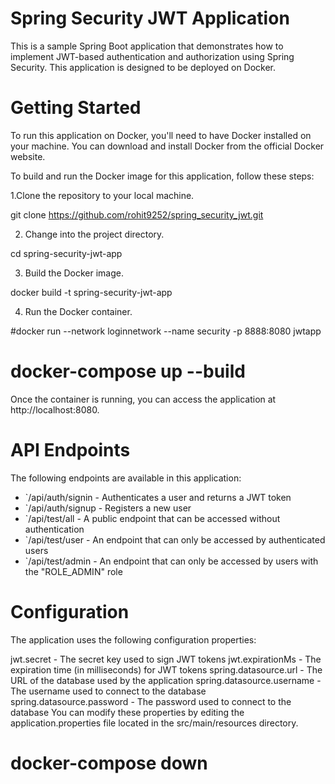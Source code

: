 # Spring Security JWT Application

This is a sample Spring Boot application that demonstrates how to implement JWT-based authentication and authorization using Spring Security. This application is designed to be deployed on Docker.

# Getting Started
To run this application on Docker, you'll need to have Docker installed on your machine. You can download and install Docker from the official Docker website.

To build and run the Docker image for this application, follow these steps:

1.Clone the repository to your local machine.

 git clone https://github.com/rohit9252/spring_security_jwt.git
 
2. Change into the project directory. 

  cd spring-security-jwt-app
  
3. Build the Docker image.

  docker build -t spring-security-jwt-app 

4. Run the Docker container.
 
 #docker run --network loginnetwork  --name security  -p 8888:8080 jwtapp  
 
 # docker-compose up --build  
 
Once the container is running, you can access the application at http://localhost:8080.

# API Endpoints
The following endpoints are available in this application:

* `/api/auth/signin - Authenticates a user and returns a JWT token
* `/api/auth/signup - Registers a new user
* `/api/test/all - A public endpoint that can be accessed without authentication
* `/api/test/user - An endpoint that can only be accessed by authenticated users
* `/api/test/admin - An endpoint that can only be accessed by users with the "ROLE_ADMIN" role


# Configuration
The application uses the following configuration properties:
 
jwt.secret - The secret key used to sign JWT tokens
jwt.expirationMs - The expiration time (in milliseconds) for JWT tokens
spring.datasource.url - The URL of the database used by the application
spring.datasource.username - The username used to connect to the database
spring.datasource.password - The password used to connect to the database
You can modify these properties by editing the application.properties file located in the src/main/resources directory.

  
  

  



   
   
# docker-compose down  
